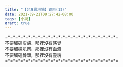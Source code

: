 ```yaml
---
title: "【非真實地場】資料(18)"
date: 2021-09-21T09:27:42+08:00
tags: [小說]
draft: true
---
```


=\*=\*=\*=\*=\*=\*=\*=\*=\*=\*=\*=\*=\*=\*=\*=\*=\*=\*=\*=\*=\*=\*=  
不要觸碰皮膚，那裡沒有感覺  
不要觸碰肌肉，那裡沒有血液  
不要觸碰骨頭，那裡沒有靈魂   
=\*=\*=\*=\*=\*=\*=\*=\*=\*=\*=\*=\*=\*=\*=\*=\*=\*=\*=\*=\*=\*=\*=  
